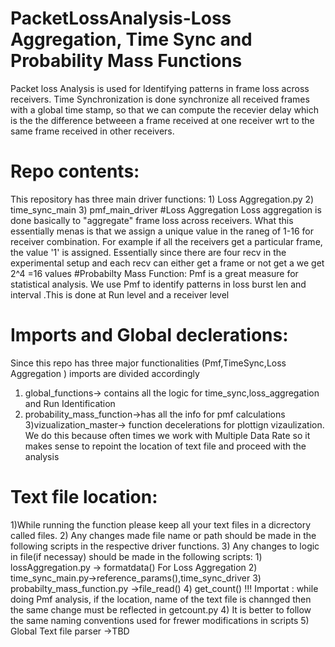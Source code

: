 # PacketLossAnalysis-Loss Aggregation, Time Sync and Probability Mass Functions

Packet loss Analysis is used for Identifying patterns in frame loss across receivers.
Time Synchronization is done synchronize all received frames with a global time stamp,
so that we can compute the recevier delay which is the the difference betweeen a frame received 
at one receiver wrt to the same frame received in other  receivers.

# Repo contents:
This repository has three main driver functions:
    1) Loss Aggregation.py
    2) time_sync_main
    3) pmf_main_driver
#Loss Aggregation
Loss aggregation is done basically to "aggregate" frame loss across receivers.
What this essentially menas is that we assign a unique value in the raneg of 1-16
for receiver combination. For example if all the receivers get a particular frame,
the value '1' is assigned. Essentially since there are four recv in the experimental setup and each recv can either
get a frame or not get a we get 2^4 =16 values
#Probabilty Mass Function:
Pmf is a great measure for statistical analysis. We use Pmf to identify patterns in loss burst len and interval
.This is done at Run level and a receiver level 
# Imports and Global declerations:
Since this repo has three major functionalities (Pmf,TimeSync,Loss Aggregation ) imports are divided accordingly
1) global_functions-> contains all the logic for time_sync,loss_aggregation and Run Identification
2) probability_mass_function->has all the info for pmf calculations
3)vizualization_master-> function decelerations for plottign vizaulization. We do this because often times we 
work with Multiple Data Rate so it makes sense to repoint the location of text file and proceed with the analysis
# Text file location:
1)While running the function please keep all your text files in a dicrectory called files.
2) Any changes made file name or path should be made in the following scripts in the respective driver functions.
3) Any changes to logic in file(if necessay) should be made in the following scripts:
    1) lossAggregation.py -> formatdata() For Loss Aggregation
    2) time_sync_main.py->reference_params(),time_sync_driver
    3) probabilty_mass_function.py ->file_read()
    4) get_count()
!!! Importat : while doing Pmf analysis, if the location, name of the text file is channged then the same change must be reflected in
getcount.py
4) It is better to follow the same naming conventions used for frewer modifications in scripts
5) Global Text file parser ->TBD
    

